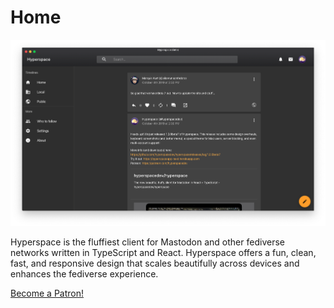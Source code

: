 # Home

![Hyperspace on MacOS](images/homepage-hero.png)

Hyperspace is the fluffiest client for Mastodon and other fediverse networks written in TypeScript and React. Hyperspace offers a fun, clean, fast, and responsive design that scales beautifully across devices and enhances the fediverse experience.

<a href="https://www.patreon.com/bePatron?u=11893121" data-patreon-widget-type="become-patron-button">Become a Patron!</a>


<script async src="https://c6.patreon.com/becomePatronButton.bundle.js"></script>
